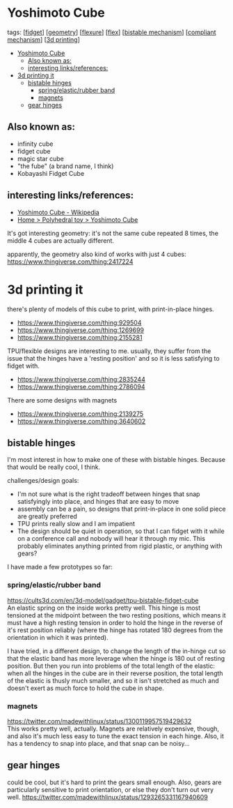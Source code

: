 # Yoshimoto Cube
tags:
  [[fidget]]
  [[geometry]]
  [[flexure]]
  [[flex]]
  [[bistable mechanism]]
  [[compliant mechanism]]
  [[3d printing]]
- [Yoshimoto Cube](#yoshimoto-cube)
  - [Also known as:](#also-known-as)
  - [interesting links/references:](#interesting-linksreferences)
- [3d printing it](#3d-printing-it)
  - [bistable hinges](#bistable-hinges)
    - [spring/elastic/rubber band](#springelasticrubber-band)
    - [magnets](#magnets)
  - [gear hinges](#gear-hinges)


## Also known as:
* infinity cube
* fidget cube
* magic star cube
* "the fube" (a brand name, I think)
* Kobayashi Fidget Cube

## interesting links/references:
* [Yoshimoto Cube - Wikipedia](https://en.wikipedia.org/wiki/Yoshimoto_Cube)
* [Home > Polyhedral toy > Yoshimoto Cube](http://www1.ttcn.ne.jp/a-nishi/y_cube/z_y_cube.html)

It's got interesting geometry: it's not the same cube repeated 8 times, the middle 4 cubes are actually different. 

apparently, the geometry also kind of works with just 4 cubes: https://www.thingiverse.com/thing:2417224

# 3d printing it

there's plenty of models of this cube to print, with print-in-place hinges.
* https://www.thingiverse.com/thing:929504
* https://www.thingiverse.com/thing:1269699
* https://www.thingiverse.com/thing:2155281


TPU/flexible designs are interesting to me. usually, they suffer from the issue that the hinges have a 'resting position' and so it is less satisfying to fidget with.
* https://www.thingiverse.com/thing:2835244
* https://www.thingiverse.com/thing:2786094


There are some designs with magnets
* https://www.thingiverse.com/thing:2139275
* https://www.thingiverse.com/thing:3640602


## bistable hinges
I'm most interest in how to make one of these with bistable hinges. Because that would be really cool, I think.

challenges/design goals:

* I'm not sure what is the right tradeoff between hinges that snap satisfyingly into place, and hinges that are easy to move
* assembly can be a pain, so designs that print-in-place in one solid piece are greatly preferred
* TPU prints really slow and I am impatient
* The design should be quiet in operation, so that I can fidget with it while on a conference call and nobody will hear it through my mic. This probably eliminates anything printed from rigid plastic, or anything with gears?


I have made a few prototypes so far:

### spring/elastic/rubber band
https://cults3d.com/en/3d-model/gadget/tpu-bistable-fidget-cube  
An elastic spring on the inside works pretty well.
This hinge is most tensioned at the midpoint between the two resting positions, which means it must have a high resting tension in order to hold the hinge in the reverse of it's rest position reliably (where the hinge has rotated 180 degrees from the orientation in which it was printed).

I have tried, in a different design, to change the length of the in-hinge cut so that the elastic band has more leverage when the hinge is 180 out of resting position. But then you run into problems of the total length of the elastic: when all the hinges in the cube are in their reverse position, the total length of the elastic is thusly much smaller, and so it isn't stretched as much and doesn't exert as much force to hold the cube in shape.


### magnets
https://twitter.com/madewithlinux/status/1300119957519429632  
This works pretty well, actually. Magnets are relatively expensive, though, and also it's much less easy to tune the exact tension in each hinge. Also, it has a tendency to snap into place, and that snap can be noisy...


## gear hinges
could be cool, but it's hard to print the gears small enough. Also, gears are particularly sensitive to print orientation, or else they don't turn out very well.
https://twitter.com/madewithlinux/status/1293265331167940609  



[//begin]: # "Autogenerated link references for markdown compatibility"
[fidget]: fidget "Fidget"
[geometry]: geometry "Geometry"
[flexure]: flexure "Flexure"
[flex]: flex "Flex"
[bistable mechanism]: bistable-mechanism "Bistable Mechanism"
[compliant mechanism]: compliant-mechanism "Compliant Mechanism"
[3d printing]: 3d-printing "3d Printing"
[//end]: # "Autogenerated link references"